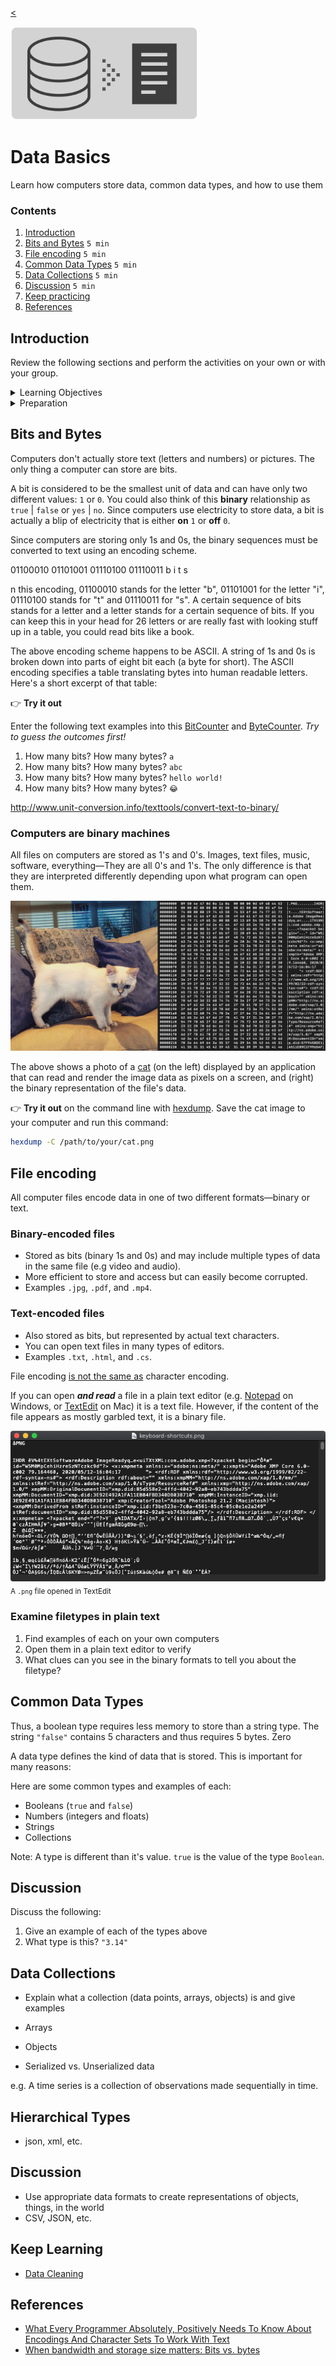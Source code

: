 
[<](README.md)

<img width="300" src="assets/img/banner-data-basics.png">

# Data Basics

Learn how computers store data, common data types, and how to use them

### Contents

1. [Introduction](#introduction)
1. [Bits and Bytes](#bits-and-bytes) `5 min`
1. [File encoding](#file-encoding) `5 min`
1. [Common Data Types](#common-data-types) `5 min`
1. [Data Collections](#data-collections) `5 min`
1. [Discussion](#discussion) `5 min`
1. [Keep practicing](#keep-practicing)
1. [References](#references)


## Introduction

Review the following sections and perform the activities on your own or with your group.

<details>
<summary>Learning Objectives</summary>

Students who complete the following will be able to:

- Recall how computers store and use binary data
- Organize data storage amounts by their respective sizes
- List common data types and recall examples of each
- Explain what a collection is and provide examples
- Compare text vs. binary-encoded files
- Use appropriate formats to create data representations of real world examples

</details>

<details>
<summary>Preparation</summary>

Complete the following to prepare for this module

- [Command Line Crash Course](topics-command-line-crash-course.md)

</details>









## Bits and Bytes

Computers don't actually store text (letters and numbers) or pictures. The only thing a computer can store are bits.

A bit is considered to be the smallest unit of data and can have only two different values: `1` or `0`. You could also think of this **binary** relationship as `true` | `false` or `yes` | `no`. Since computers use electricity to store data, a bit is actually a blip of electricity that is either **on** `1` or **off** `0`.

Since computers are storing only 1s and 0s, the binary sequences must be converted to text using an encoding scheme.



01100010 01101001 01110100 01110011
b        i        t        s



n this encoding, 01100010 stands for the letter "b", 01101001 for the letter "i", 01110100 stands for "t" and 01110011 for "s". A certain sequence of bits stands for a letter and a letter stands for a certain sequence of bits. If you can keep this in your head for 26 letters or are really fast with looking stuff up in a table, you could read bits like a book.

The above encoding scheme happens to be ASCII. A string of 1s and 0s is broken down into parts of eight bit each (a byte for short). The ASCII encoding specifies a table translating bytes into human readable letters. Here's a short excerpt of that table:




👉 **Try it out**

Enter the following text examples into this [BitCounter](https://lingojam.com/BitCounter) and [ByteCounter](https://lingojam.com/ByteCounter). *Try to guess the outcomes first!*

1. How many bits? How many bytes? `a`
1. How many bits? How many bytes? `abc`
1. How many bits? How many bytes? `hello world!`
1. How many bits? How many bytes? `😂`




http://www.unit-conversion.info/texttools/convert-text-to-binary/







### Computers are binary machines

All files on computers are stored as 1's and 0's. Images, text files, music, software, everything—They are all 0's and 1's. The only difference is that they are interpreted differently depending upon what program can open them.

<img src="assets/img/cat-binary.png">

The above shows a photo of a [cat](assets/img/cat.png) (on the left) displayed by an application that can read and render the image data as pixels on a screen, and (right) the binary representation of the file's data.

👉 **Try it out** on the command line with [hexdump](https://en.wikipedia.org/wiki/Hex_dump). Save the cat image to your computer and run this command:

```bash
hexdump -C /path/to/your/cat.png
```








## File encoding

All computer files encode data in one of two different formats—binary or text.

### Binary-encoded files

- Stored as bits (binary 1s and 0s) and may include multiple types of data in the same file (e.g video and audio).
- More efficient to store and access but can easily become corrupted.
- Examples `.jpg`, `.pdf`, and `.mp4`.


### Text-encoded files

- Also stored as bits, but represented by actual text characters.
- You can open text files in many types of editors.
- Examples `.txt`, `.html`, and `.cs`.

File encoding [is not the same as](https://kunststube.net/encoding/) character encoding.

If you can open ***and read*** a file in a plain text editor (e.g. [Notepad](https://en.wikipedia.org/wiki/Microsoft_Notepad) on Windows, or [TextEdit](https://en.wikipedia.org/wiki/TextEdit) on Mac) it is a text file. However, if the content of the file appears as mostly garbled text, it is a binary file.

<img src="assets/img/files-binary.png"><br>
<sub>A `.png` file opened in TextEdit</sub>


### Examine filetypes in plain text

1. Find examples of each on your own computers  
1. Open them in a plain text editor to verify
1. What clues can you see in the binary formats to tell you about the filetype?









## Common Data Types

Thus, a boolean type requires less memory to store than a string type. The string `"false"` contains 5 characters and thus requires 5 bytes. Zero


A data type defines the kind of data that is stored. This is important for many reasons:






Here are some common types and examples of each:

- Booleans (`true` and `false`)
- Numbers (integers and floats)
- Strings
- Collections

Note: A type is different than it's value. `true` is the value of the type `Boolean`.



## Discussion

Discuss the following:

1. Give an example of each of the types above
2. What type is this? `"3.14"`





## Data Collections

- Explain what a collection (data points, arrays, objects) is and give examples

- Arrays
- Objects
- Serialized vs. Unserialized data



e.g. A time series is a collection of observations made sequentially in time.










## Hierarchical Types

- json, xml, etc.






## Discussion


- Use appropriate data formats to create representations of objects, things, in the world
- CSV, JSON, etc.







## Keep Learning

- [Data Cleaning](topics-data-cleaning.md)



## References

- [What Every Programmer Absolutely, Positively Needs To Know About Encodings And Character Sets To Work With Text](https://kunststube.net/encoding/)
- [When bandwidth and storage size matters: Bits vs. bytes](https://www.redhat.com/sysadmin/bits-vs-bytes)
